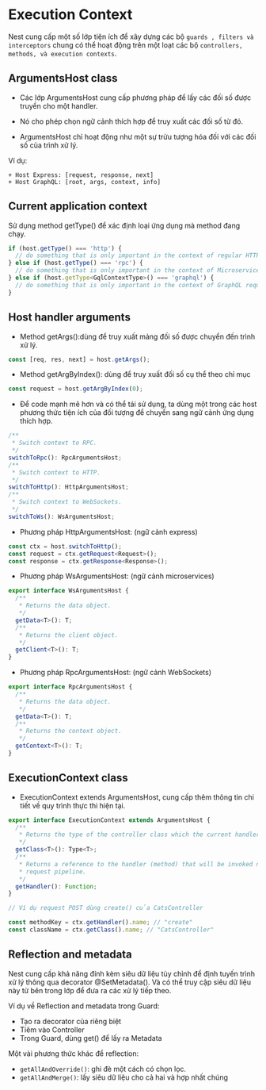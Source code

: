 # Execution Context

Nest cung cấp một số lớp tiện ích để xây dựng các bộ `guards , filters và interceptors` chung có thể hoạt động trên một loạt các bộ `controllers, methods, và execution contexts`.

## ArgumentsHost class

- Các lớp ArgumentsHost cung cấp phương pháp để lấy các đối số được truyền cho một handler.

- Nó cho phép chọn ngữ cảnh thích hợp để truy xuất các đối số từ đó.

- ArgumentsHost chỉ hoạt động như một sự trừu tượng hóa đối với các đối số của trình xử lý.

Ví dụ:

    + Host Express: [request, response, next]
    + Host GraphQL: [root, args, context, info]

## Current application context

Sử dụng method getType() để xác định loại ứng dụng mà method đang chạy.

```js
if (host.getType() === 'http') {
  // do something that is only important in the context of regular HTTP requests (REST)
} else if (host.getType() === 'rpc') {
  // do something that is only important in the context of Microservice requests
} else if (host.getType<GqlContextType>() === 'graphql') {
  // do something that is only important in the context of GraphQL requests
}
```

## Host handler arguments

- Method getArgs():dùng để truy xuất mảng đối số được chuyển đến trình xử lý.

```ts
const [req, res, next] = host.getArgs();
```

- Method getArgByIndex(): dùng để truy xuất đối số cụ thể theo chỉ mục

```ts
const request = host.getArgByIndex(0);
```

- Để code mạnh mẽ hơn và có thể tái sử dụng, ta dùng một trong các host phương thức tiện ích của đối tượng để chuyển sang ngữ cảnh ứng dụng thích hợp.

```ts
/**
 * Switch context to RPC.
 */
switchToRpc(): RpcArgumentsHost;
/**
 * Switch context to HTTP.
 */
switchToHttp(): HttpArgumentsHost;
/**
 * Switch context to WebSockets.
 */
switchToWs(): WsArgumentsHost;
```

- Phương pháp HttpArgumentsHost: (ngữ cảnh express)

```ts
const ctx = host.switchToHttp();
const request = ctx.getRequest<Request>();
const response = ctx.getResponse<Response>();
```

- Phương pháp WsArgumentsHost: (ngữ cảnh microservices)

```ts
export interface WsArgumentsHost {
  /**
   * Returns the data object.
   */
  getData<T>(): T;
  /**
   * Returns the client object.
   */
  getClient<T>(): T;
}
```

- Phương pháp RpcArgumentsHost: (ngữ cảnh WebSockets)

```ts
export interface RpcArgumentsHost {
  /**
   * Returns the data object.
   */
  getData<T>(): T;
  /**
   * Returns the context object.
   */
  getContext<T>(): T;
}
```

## ExecutionContext class

- ExecutionContext extends ArgumentsHost, cung cấp thêm thông tin chi tiết về quy trình thực thi hiện tại.

```ts
export interface ExecutionContext extends ArgumentsHost {
  /**
   * Returns the type of the controller class which the current handler belongs to.
   */
  getClass<T>(): Type<T>;
  /**
   * Returns a reference to the handler (method) that will be invoked next in the
   * request pipeline.
   */
  getHandler(): Function;
}
```

```ts
// Ví dụ request POST dùng create() của CatsController

const methodKey = ctx.getHandler().name; // "create"
const className = ctx.getClass().name; // "CatsController"
```

## Reflection and metadata

Nest cung cấp khả năng đính kèm siêu dữ liệu tùy chỉnh để định tuyến trình xử lý thông qua decorator @SetMetadata(). Và có thể truy cập siêu dữ liệu này từ bên trong lớp để đưa ra các xử lý tiếp theo.

Ví dụ về Reflection and metadata trong Guard:

- Tạo ra decorator của riêng biệt
- Tiêm vào Controller
- Trong Guard, dùng get() để lấy ra Metadata

Một vài phương thức khác để reflection:

- `getAllAndOverride()`: ghi đè một cách có chọn lọc.
- `getAllAndMerge()`: lấy siêu dữ liệu cho cả hai và hợp nhất chúng
